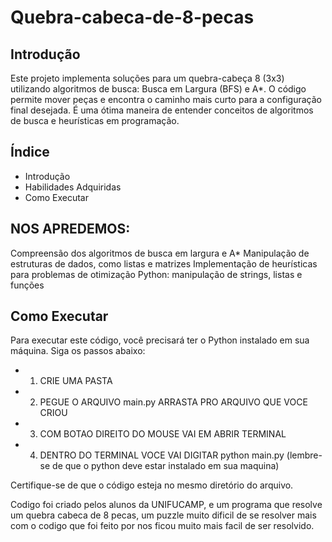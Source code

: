 # Quebra-cabeca-de-8-pecas

## Introdução
Este projeto implementa soluções para um quebra-cabeça 8 (3x3) utilizando algoritmos de busca: Busca em Largura (BFS) e A*. O código permite mover peças e encontra o caminho mais curto para a configuração final desejada. É uma ótima maneira de entender conceitos de algoritmos de busca e heurísticas em programação.

## Índice
- Introdução
- Habilidades Adquiridas
- Como Executar

## NOS APREDEMOS:
Compreensão dos algoritmos de busca em largura e A*
Manipulação de estruturas de dados, como listas e matrizes
Implementação de heurísticas para problemas de otimização
Python: manipulação de strings, listas e funções

## Como Executar
Para executar este código, você precisará ter o Python instalado em sua máquina. Siga os passos abaixo:

- 1. CRIE UMA PASTA
- 2. PEGUE O ARQUIVO main.py ARRASTA PRO ARQUIVO QUE VOCE CRIOU
- 3. COM BOTAO DIREITO DO MOUSE VAI EM ABRIR TERMINAL
- 4. DENTRO DO TERMINAL VOCE VAI DIGITAR python main.py (lembre-se de que o python deve estar instalado em sua maquina)

Certifique-se de que o código esteja no mesmo diretório do arquivo.

Codigo foi criado pelos alunos da UNIFUCAMP, e um programa que resolve um quebra cabeca de 8 pecas, um puzzle muito dificil de se resolver 
mais com o codigo que foi feito por nos ficou muito mais facil de ser resolvido.

